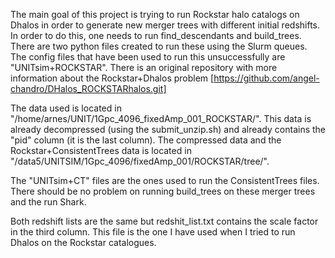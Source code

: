 The main goal of this project is trying to run Rockstar halo catalogs on Dhalos in order to generate new merger trees with different initial redshifts. In order to do this, one needs to run find_descendants and build_trees. There are two python files created to run these using the Slurm queues. The config files that have been used to run this unsuccessfully are "UNITsim+ROCKSTAR". There is an original repository with more information about the Rockstar+Dhalos problem [https://github.com/angel-chandro/DHalos_ROCKSTARhalos.git]

The data used is located in "/home/arnes/UNIT/1Gpc_4096_fixedAmp_001_ROCKSTAR/". This data is already decompressed (using the submit_unzip.sh) and already contains the "pid" column (it is the last column). The compressed data and the Rockstar+ConsistentTrees data is located in "/data5/UNITSIM/1Gpc_4096/fixedAmp_001/ROCKSTAR/tree/".

The "UNITsim+CT" files are the ones used to run the ConsistentTrees files. There should be no problem on running build_trees on these merger trees and the run Shark.

Both redshift lists are the same but redshit_list.txt contains the scale factor in the third column. This file is the one I have used when I tried to run Dhalos on the Rockstar catalogues.

